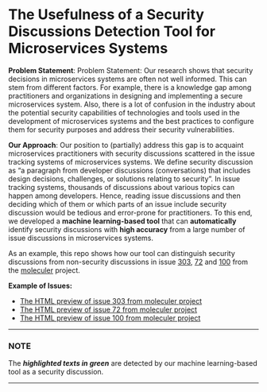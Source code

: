 # The Usefulness of a Security Discussions Detection Tool for Microservices Systems

**Problem Statement**: Problem Statement: Our research shows that security decisions in microservices systems are often not well informed. This can stem from different factors. For example, there is a knowledge gap among practitioners and organizations in designing and implementing a secure microservices system. Also, there is a lot of confusion in the industry about the potential security capabilities of technologies and tools used in the development of microservices systems and the best practices to configure them for security purposes and address their security vulnerabilities.

 
**Our Approach**: Our position to (partially) address this gap is to acquaint microservices practitioners with security discussions scattered in the issue tracking systems of microservices systems. We define security discussion as “a paragraph from developer discussions (conversations) that includes design decisions, challenges, or solutions relating to security”. In issue tracking systems, thousands of discussions about various topics can happen among developers. Hence, reading issue discussions and then deciding which of them or which parts of an issue include security discussion would be tedious and error-prone for practitioners. To this end, we developed a **machine learning-based tool** that can **automatically** identify security discussions with **high accuracy** from a large number of issue discussions in microservices systems.


As an example, this repo shows how our tool can distinguish security discussions from non-security discussions in issue [303](https://github.com/moleculerjs/moleculer/issues/303), [72](https://github.com/moleculerjs/moleculer/issues/72) and [100](https://github.com/moleculerjs/moleculer/issues/100) from the [moleculer](https://github.com/moleculerjs/moleculer) project.

**Example of Issues:**

* [The HTML preview of issue 303 from moleculer project](http://htmlpreview.github.io/?https://github.com/RezaeiNasab/SD_MSA/blob/main/Question%20on%20how%20to%20use%20this%20framework%20·%20Issue%20%23303%20·%20moleculerjs:moleculer.html) 
* [The HTML preview of issue 72 from moleculer project](http://htmlpreview.github.io/?https://github.com/RezaeiNasab/SD_MSA/blob/main/AMQP%20Transporter%20by%20Nathan-Schwartz%20·%20Pull%20Request%20%2372%20·%20moleculerjs:moleculer.html)
* [The HTML preview of issue 100 from moleculer project](http://htmlpreview.github.io/?https://github.com/RezaeiNasab/SD_MSA/blob/main/Wishlist%20·%20Issue%20%23100%20·%20moleculerjs:moleculer.html)


---
### NOTE

The ***highlighted texts in green*** are detected by our machine learning-based tool as a security discussion.

---
